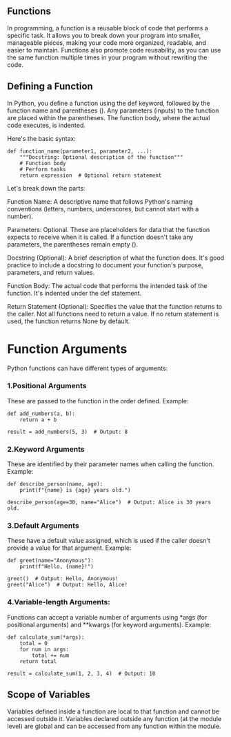 ## Functions 
In programming, a function is a reusable block of code that performs a specific task. It allows you to break down your program into smaller, manageable pieces, making your code more organized, readable, and easier to maintain. Functions also promote code reusability, as you can use the same function multiple times in your program without rewriting the code.

## Defining a Function
In Python, you define a function using the def keyword, followed by the function name and parentheses (). Any parameters (inputs) to the function are placed within the parentheses. The function body, where the actual code executes, is indented.

Here's the basic syntax:
```
def function_name(parameter1, parameter2, ...):
    """Docstring: Optional description of the function"""
    # Function body
    # Perform tasks
    return expression  # Optional return statement

```

Let's break down the parts:

Function Name: A descriptive name that follows Python's naming conventions (letters, numbers, underscores, but cannot start with a number).

Parameters: Optional. These are placeholders for data that the function expects to receive when it is called. If a function doesn't take any parameters, the parentheses remain empty ().

Docstring (Optional): A brief description of what the function does. It's good practice to include a docstring to document your function's purpose, parameters, and return values.

Function Body: The actual code that performs the intended task of the function. It's indented under the def statement.

Return Statement (Optional): Specifies the value that the function returns to the caller. Not all functions need to return a value. If no return statement is used, the function returns None by default.


# Function Arguments
Python functions can have different types of arguments:

### 1.Positional Arguments
These are passed to the function in the order defined. Example:

```
def add_numbers(a, b):
    return a + b

result = add_numbers(5, 3)  # Output: 8
```

### 2.Keyword Arguments
These are identified by their parameter names when calling the function. Example:

```
def describe_person(name, age):
    print(f"{name} is {age} years old.")

describe_person(age=30, name="Alice")  # Output: Alice is 30 years old.
```


### 3.Default Arguments
These have a default value assigned, which is used if the caller doesn't provide a value for that argument. Example:

```
def greet(name="Anonymous"):
    print(f"Hello, {name}!")

greet()  # Output: Hello, Anonymous!
greet("Alice")  # Output: Hello, Alice!
```

### 4.Variable-length Arguments:
 Functions can accept a variable number of arguments using *args (for positional arguments) and **kwargs (for keyword arguments). Example:
```
def calculate_sum(*args):
    total = 0
    for num in args:
        total += num
    return total

result = calculate_sum(1, 2, 3, 4)  # Output: 10
```
## Scope of Variables
Variables defined inside a function are local to that function and cannot be accessed outside it. Variables declared outside any function (at the module level) are global and can be accessed from any function within the module.
